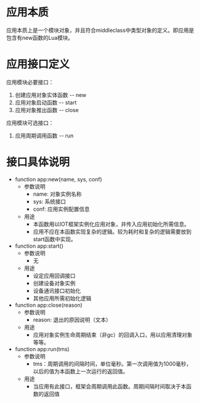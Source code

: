 # 应用本质

应用本质上是一个模块对象，并且符合middleclass中类型对象的定义。即应用是包含有new函数的Lua模块。

# 应用接口定义

应用模块必要接口：

1. 创建应用对象实体函数 --  new
2. 应用对象启动函数 -- start
3. 应用对象推出函数 -- close

应用模块可选接口：

1. 应用周期调用函数 -- run

# 接口具体说明

* function app:new\(name, sys, conf\)
  * 参数说明
    * name: 对象实例名称
    * sys: 系统接口
    * conf: 应用实例配置信息
  * 用途
    * 本函数用以IOT框架实例化应用对象，并传入应用初始化所需信息。
    * 应用不应在本函数实现复杂的逻辑。较为耗时和复杂的逻辑需要放到start函数中实现。
* function app:start\(\)
  * 参数说明
    * 无
  * 用途
    * 设定应用回调接口
    * 创建设备对象实例
    * 设备通讯接口初始化
    * 其他应用所需初始化逻辑
* function app:close\(reason\)
  * 参数说明
    * reason: 退出的原因说明（文本）
  * 用途
    * 应用对象实例生命周期结束（非gc）的回调入口，用以应用清理对象等等。
* function app:run\(tms\)
  * 参数说明
    * tms：周期调用的间隔时间，单位毫秒。第一次调用值为1000毫秒，以后的值为本函数上一次运行的返回值。
  * 用途
    * 当应用有此接口，框架会周期调用此函数。周期间隔时间取决于本函数的返回值



